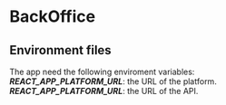 # BackOffice

## Environment files
The app need the following enviroment variables: 
***REACT_APP_PLATFORM_URL***: the URL of the platform.
***REACT_APP_PLATFORM_URL***: the URL of the API.
